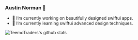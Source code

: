 ### Austin Norman 👋
- 🔭 I’m currently working on beautifully designed swiftui apps.
- 🌱 I’m currently learning swiftui advanced design techniques.

![TeemoTraders's github stats](https://github-readme-stats.vercel.app/api?username=TeemoTrader)


<!--
**TeemoTrader/TeemoTrader** is a ✨ _special_ ✨ repository because its `README.md` (this file) appears on your GitHub profile.

Here are some ideas to get you started:

- 🔭 I’m currently working on ...
- 🌱 I’m currently learning ...
- 👯 I’m looking to collaborate on ...
- 🤔 I’m looking for help with ...
- 💬 Ask me about ...
- 📫 How to reach me: ...
- 😄 Pronouns: ...
- ⚡ Fun fact: ...
-->
